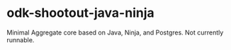 odk-shootout-java-ninja
=======================

Minimal Aggregate core based on Java, Ninja, and Postgres. Not currently runnable.
